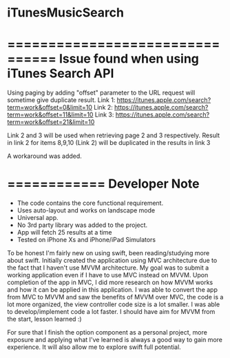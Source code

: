 # iTunesMusicSearch

================================
Issue found when using iTunes Search API
================================
Using paging by adding "offset"  parameter to the URL request will sometime give duplicate result.
Link 1:   https://itunes.apple.com/search?term=work&offset=0&limit=10
Link 2:   https://itunes.apple.com/search?term=work&offset=11&limit=10
Link 3:   https://itunes.apple.com/search?term=work&offset=21&limit=10

Link 2 and 3 will be used when retrieving page 2 and 3 respectively. Result  in link 2 for items 8,9,10  (Link 2) will be duplicated in the results in link 3

A workaround was added.

============
Developer Note
============
* The code contains the core functional requirement.
* Uses auto-layout and works on landscape mode 
* Universal app. 
* No 3rd party library was added to the project. 
* App will fetch 25 results at a time
* Tested on iPhone Xs and iPhone/iPad Simulators

To be honest I'm fairly new on using swift,  been reading/studying more about swift. Initially created the application using MVC architecture due to the fact that I haven't use MVVM architecture. My goal was to submit a working application even if I have to use MVC instead on MVVM. Upon completion of the app in MVC, I did more research on how MVVM works and how it can be applied in this application. I was able to convert the app from MVC to MVVM and saw the benefits of MVVM over MVC, the code is a lot more organized, the view controller code size is a lot smaller. I was able to develop/implement code a lot faster. I should have aim for MVVM from the start, lesson learned :)

For sure that I finish the option component as a personal project, more exposure and applying what I've learned is always a good way to gain more experience. It will also allow me to explore swift full potential.

